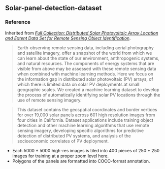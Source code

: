 ## Solar-panel-detection-dataset
### Reference
Inherited from [*Full Collection: Distributed Solar Photovoltaic Array Location and Extent Data Set for Remote Sensing Object Identification*](https://figshare.com/collections/Full_Collection_Distributed_Solar_Photovoltaic_Array_Location_and_Extent_Data_Set_for_Remote_Sensing_Object_Identification/3255643/1).
> Earth-observing remote sensing data, including aerial photography and satellite imagery, offer a snapshot of the world from which we can learn about the state of our environment, anthropogenic systems, and natural resources. The components of energy systems that are visible from above may be assessed with these remote sensing data when combined with machine learning methods. Here we focus on the information gap in distributed solar photovoltaic (PV) arrays, of which there is limited data on solar PV deployments at small geographic scales. We created a machine learning dataset to develop the process of automatically identifying solar PV locations through the use of remote sensing imagery.

> This dataset contains the geospatial coordinates and border vertices for over 19,000 solar panels across 601 high resolution images from four cities in California. Dataset applications include training object detection and other machine learning algorithms that use remote sensing imagery, developing specific algorithms for predictive detection of distributed PV systems, and analysis of the socioeconomic correlates of PV deployment.


- Each 5000 * 5000 high-res images is tiled into 400 pieces of 250 * 250 images for training at a proper zoom level here.
- Polygons of the panels are formatted into COCO-format annotation.
